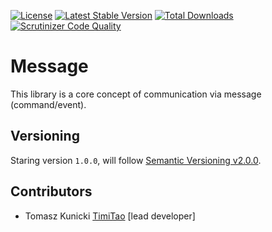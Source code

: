 [![License](https://poser.pugx.org/aggrego/message-bus/license.svg)](https://packagist.org/packages/aggrego/message-bus)
[![Latest Stable Version](https://poser.pugx.org/aggrego/message-bus/v/stable.svg)](https://packagist.org/packages/aggrego/message-bus)
[![Total Downloads](https://poser.pugx.org/aggrego/message-bus/downloads.svg)](https://packagist.org/packages/aggrego/message-bus)
[![Scrutinizer Code Quality](https://scrutinizer-ci.com/g/aggrego/messagebus/badges/quality-score.png?b=master)](https://scrutinizer-ci.com/g/aggrego/messagebus/?branch=master)

# Message

This library is a core concept of communication via message (command/event).

## Versioning
 
Staring version ``1.0.0``, will follow [Semantic Versioning v2.0.0](http://semver.org/spec/v2.0.0.html).

## Contributors

* Tomasz Kunicki [TimiTao](http://github.com/timiTao) [lead developer]